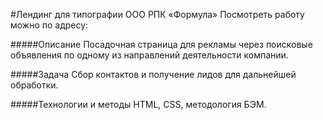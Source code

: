 #Лендинг для типографии ООО РПК «Формула»
Посмотреть работу можно по адресу:

#####Описание
Посадочная страница для рекламы через поисковые объявления по одному из направлений деятельности компании.

#####Задача
Сбор контактов и получение лидов для дальнейшей обработки.

#####Технологии и методы
HTML, CSS, методология БЭМ.
